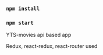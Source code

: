 ### `npm install`

### `npm start`

YTS-movies api based app

Redux, react-redux, react-router used

